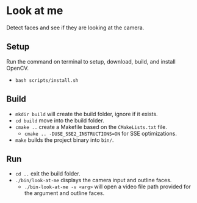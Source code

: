 # Look at me

Detect faces and see if they are looking at the camera.

## Setup

Run the command on terminal to setup, download, build, and install OpenCV.

* `bash scripts/install.sh`

## Build

* `mkdir build` will create the build folder, ignore if it exists.
* `cd build` move into the build folder.
* `cmake ..` create a Makefile based on the `CMakeLists.txt` file.
  * `cmake .. -DUSE_SSE2_INSTRUCTIONS=ON` for SSE optimizations.
* `make` builds the project binary into `bin/`.

## Run

* `cd ..` exit the build folder.
* `./bin/look-at-me` displays the camera input and outline faces.
  * `./bin-look-at-me -v <arg>` will open a video file path provided for the argument and outline faces.
